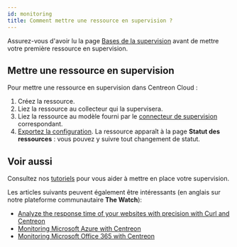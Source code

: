 ```yaml
---
id: monitoring
title: Comment mettre une ressource en supervision ?
---
```


Assurez-vous d'avoir lu la page [Bases de la supervision](concepts.md) avant de mettre votre première ressource en supervision.

## Mettre une ressource en supervision

Pour mettre une ressource en supervision dans Centreon Cloud :

1. Créez la ressource.
2. Liez la ressource au collecteur qui la supervisera.
3. Liez la ressource au modèle fourni par le [connecteur de supervision](../monitoring/pluginpacks.md) correspondant.
4. [Exportez la configuration](../monitoring/monitoring-servers/deploying-a-configuration.md). La ressource apparaît à la page **Statut des ressources** : vous pouvez y suivre tout changement de statut.

## Voir aussi

Consultez nos [tutoriels](tutorials.md) pour vous aider à mettre en place votre supervision.

Les articles suivants peuvent également être intéressants (en anglais sur notre plateforme communautaire **The Watch**):

* [Analyze the response time of your websites with precision with Curl and Centreon](https://thewatch.centreon.com/product-how-to-21/analyze-the-response-time-of-your-websites-with-precision-with-curl-and-centreon-113)
* [Monitoring Microsoft Azure with Centreon](https://thewatch.centreon.com/product-how-to-21/monitoring-microsoft-azure-with-centreon-114)
* [Monitoring Microsoft Office 365 with Centreon](https://thewatch.centreon.com/product-how-to-21/monitoring-microsoft-office-365-with-centreon-120)
